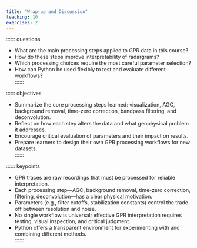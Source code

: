 ```yaml
---
title: "Wrap-up and Discussion"
teaching: 10
exercises: 2
---
```


:::::: questions
- What are the main processing steps applied to GPR data in this course?  
- How do these steps improve interpretability of radargrams?  
- Which processing choices require the most careful parameter selection?  
- How can Python be used flexibly to test and evaluate different workflows?  
::::::

:::::: objectives
- Summarize the core processing steps learned: visualization, AGC, background removal, time-zero correction, bandpass filtering, and deconvolution.  
- Reflect on how each step alters the data and what geophysical problem it addresses.  
- Encourage critical evaluation of parameters and their impact on results.  
- Prepare learners to design their own GPR processing workflows for new datasets.  
::::::

:::::: keypoints
- GPR traces are raw recordings that must be processed for reliable interpretation.  
- Each processing step—AGC, background removal, time-zero correction, filtering, deconvolution—has a clear physical motivation.  
- Parameters (e.g., filter cutoffs, stabilization constants) control the trade-off between resolution and noise.  
- No single workflow is universal; effective GPR interpretation requires testing, visual inspection, and critical judgment.  
- Python offers a transparent environment for experimenting with and combining different methods.  
::::::
